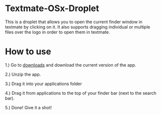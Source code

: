 Textmate-OSx-Droplet
====================

This is a droplet that allows you to open the current finder window in textmate by clicking on it. It also supports dragging individual or multiple files over the logo in order to open them in textmate.

How to use
====================
1.) Go to [downloads](https://github.com/jonkomperda/Textmate-OSx-Droplet/downloads) and download the current version of the app.

2.) Unzip the app.

3.) Drag it into your applications folder

4.) Drag it from applications to the top of your finder bar (next to the search bar).

5.) Done! Give it a shot!
